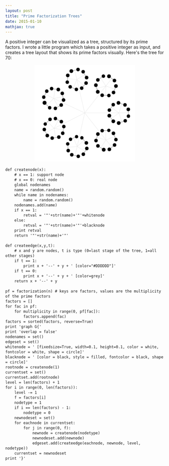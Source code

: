 ```yaml
---
layout: post
title: "Prime Factorization Trees"
date: 2015-01-10
mathjax: true
---
```



A positive integer can be visualized as a tree, structured by its prime factors. I wrote a little program which takes a positive integer as input, and creates a tree layout that shows its prime factors visually. Here's the tree for 70:

<p align="center">
  <img width="320"  src="/assets/screen-shot-2012-10-07-at-9-55-37-am.png">
</p>

```
def createnode(x):
    # x == 1: support node
    # x == 0: real node
    global nodenames
    name = random.random()
    while name in nodenames:
        name = random.random()
    nodenames.add(name)
    if x == 1:
        retval = '"'+str(name)+'"'+whitenode
    else:
        retval = '"'+str(name)+'"'+blacknode
    print retval
    return '"'+str(name)+'"'
 
def createedge(x,y,t):
    # x and y are nodes, t is type (0=last stage of the tree, 1=all other stages)
    if t == 1:
        print x + '--' + y + ' [color="#DDDDDD"]'
    if t == 0:
        print x + '--' + y + ' [color=grey]'
    return x + '--' + y
 
pf = factorization(n) # keys are factors, values are the multiplicity of the prime factors
factors = []
for fac in pf:
    for multiplicity in range(0, pf[fac]):
        factors.append(fac)
factors = sorted(factors, reverse=True)
print 'graph G{'
print 'overlap = false'
nodenames = set()
edgeset = set()
whitenode = ' [fixedsize=True, width=0.1, height=0.1, color = white, fontcolor = white, shape = circle]'
blacknode = ' [color = black, style = filled, fontcolor = black, shape = circle]'
rootnode = createnode(1)
currentset = set()
currentset.add(rootnode)
level = len(factors) + 1
for i in range(0, len(factors)):
    level -= 1
    f = factors[i]
    nodetype = 1
    if i == len(factors) - 1:
        nodetype = 0
    newnodeset = set()
    for eachnode in currentset:
        for j in range(0, f):
            newnode = createnode(nodetype)
            newnodeset.add(newnode)
            edgeset.add(createedge(eachnode, newnode, level, nodetype))
    currentset = newnodeset
print '}'
```
